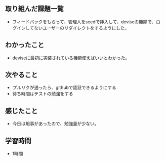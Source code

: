 ## 取り組んだ課題一覧
-  フィードバックをもらって、管理人をseedで挿入して、deviseの機能で、ログインしてないユーザーのリダイレクトをするようにした。    

## わかったこと
- deviseに最初に実装されている機能使えばいいとわかった。

## 次やること
- プルリクが通ったら、githubで認証できるようにする
- 待ち時間はテストの勉強をする

## 感じたこと
- 今日は用事があったので、勉強量が少ない。

## 学習時間
- 1時間